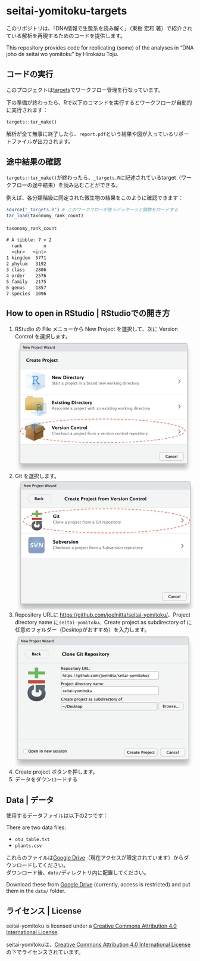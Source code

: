 

<!-- README.md is generated by README.qmd. Do edit README.md directly; instead edit README.qmd -->

# seitai-yomitoku-targets

このリポジトリは、「DNA情報で生態系を読み解く」（東樹 宏和
著）で紹介されている解析を再現するためのコードを提供します。

This repository provides code for replicating (some) of the analyses in
“DNA joho de seitai wo yomitoku” by Hirokazu Toju.

## コードの実行

このプロジェクトは[targets](https://github.com/ropensci/targets)でワークフロー管理を行なっています。

下の準備が終わったら、Rで以下のコマンドを実行するとワークフローが自動的に実行されます：

    targets::tar_make()

解析が全て無事に終了したら、`report.pdf`という結果や図が入っているリポートファイルが出力されます。

## 途中結果の確認

`targets::tar_make()`が終わったら、`_targets.R`に記述されているtarget（ワークフローの途中結果）を読み込むことができる。

例えば、各分類階級に同定された微生物の結果をこのように確認できます：

``` r
source("_targets.R") # このワークフローが使うパッケージと関数をロードする
tar_load(taxonomy_rank_count)

taxonomy_rank_count
```

    # A tibble: 7 × 2
      rank        n
      <chr>   <int>
    1 kingdom  5771
    2 phylum   3192
    3 class    2806
    4 order    2576
    5 family   2175
    6 genus    1857
    7 species  1096

## How to open in RStudio \| RStudioでの開き方

1.  RStudio の File メニューから New Project を選択して、次に Version
    Control を選択します。  
    ![](docs/r-project-wizard-1.png)
2.  Git を選択します。  
    ![](docs/r-project-wizard-2.png)
3.  Repository URLに
    <https://github.com/joelnitta/seitai-yomitoku/>、Project directory
    name に`seitai-yomitoku`、Create project as subdirectory of
    に任意のフォルダー（Desktopがおすすめ）を入力します。  
    ![](docs/r-project-wizard-3.png)
4.  Create project ボタンを押します。
5.  データをダウンロードする

## Data \| データ

使用するデータファイルは以下の2つです：

There are two data files:

- `otu_table.txt`  
- `plants.csv`

これらのファイルは[Google
Drive](https://drive.google.com/drive/folders/1obxIYrq2isURX79c0Skm5TGeO5KhbPrq?usp=drive_link)（現在アクセスが限定されています）からダウンロードしてください。  
ダウンロード後、`data/`ディレクトリ内に配置してください。

Download these from [Google
Drive](https://drive.google.com/drive/folders/1obxIYrq2isURX79c0Skm5TGeO5KhbPrq?usp=drive_link)
(currently, access is restricted) and put them in the `data/` folder.

## ライセンス \| License

seitai-yomitoku is licensed under a [Creative Commons Attribution 4.0
International License](https://creativecommons.org/licenses/by/4.0/).

seitai-yomitokuは、[Creative Commons Attribution 4.0 International
License](https://creativecommons.org/licenses/by/4.0/)の下でライセンスされています。
